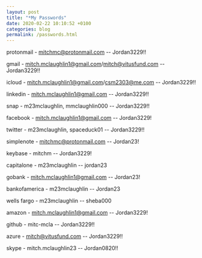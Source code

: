 ```yaml
---
layout: post
title: "*My Passwords"
date: 2020-02-22 10:10:52 +0100
categories: blog
permalink: /passwords.html
---
```


protonmail - mitchmc@protonmail.com -- Jordan3229!!

gmail - mitch.mclaughlin1@gmail.com/mitch@vitusfund.com -- Jordan3229!!

icloud - mitch.mclaughlin1@gmail.com/csm2303@me.com -- Jordan3229!!

linkedin - mitch.mclaughlin1@gmail.com -- Jordan3229!!

snap - m23mclaughlin, mmclaughlin000 -- Jordan3229!!

facebook - mitch.mclaughlin1@gmail.com -- Jordan3229!

twitter - m23mclaughlin, spaceduck01 -- Jordan3229!!

simplenote - mitchmc@protonmail.com -- Jordan23!

keybase - mitchm -- Jordan3229!

capitalone - m23mclaughlin -- jordan23

gobank - mitch.mclaughlin1@gmail.com -- Jordan23!

bankofamerica - m23mclaughlin -- Jordan23

wells fargo - m23mclaughlin -- sheba000

amazon - mitch.mclaughlin1@gmail.com -- Jordan3229!

github - mitc-mcla -- Jordan3229!!

azure - mitch@vitusfund.com -- Jordan3229!!

skype - mitch.mclaughlin23 -- Jordan0820!!
